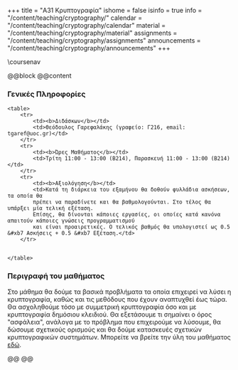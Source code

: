 +++
title = "Α31 Κρυπτογραφία"
ishome = false
isinfo = true
info = "/content/teaching/cryptography/"
calendar = "/content/teaching/cryptography/calendar"
material = "/content/teaching/cryptography/material"
assignments = "/content/teaching/cryptography/assignments"
announcements = "/content/teaching/cryptography/announcements"
+++

\coursenav

@@block
@@content

### Γενικές Πληροφορίες

~~~
<table>
	<tr>
		<td><b>Διδάσκων</b></td>
		<td>Θεόδουλος Γαρεφαλάκης (γραφείο: Γ216, email: tgaref@uoc.gr)</td>
	</tr>
	<tr> 
		<td><b>Ώρες Μαθήματος</b></td>
		<td>Τρίτη 11:00 - 13:00 (Β214), Παρασκευή 11:00 - 13:00 (Β214)</td>
	</tr>
	<tr>
		<td><b>Αξιολόγηση</b></td>
		<td>Κατά τη διάρκεια του εξαμήνου θα δοθούν φυλλάδια ασκήσεων, τα οποία θα 
		πρέπει να παραδίνετε και θα βαθμολογούνται. Στο τέλος θα υπάρξει μία τελική εξέταση.
		Επίσης, θα δίνονται κάποιες εργασίες, οι οποίες κατά κανόνα απαιτούν κάποιες γνώσεις προγραμματισμού
		και είναι προαιρετικές. Ο τελικός βαθμός θα υπολογιστεί ως 0.5 &#xb7 Ασκήσεις + 0.5 &#xb7 Εξέταση.</td>
	</tr>
  

</table>
~~~

### Περιγραφή του μαθήματος
Στο μάθημα θα δούμε τα βασικά προβλήματα τα οποία επιχειρεί να λύσει η κρυπτογραφία, καθώς και 
τις μεθόδους που έχουν αναπτυχθεί έως τώρα. Θα ασχοληθούμε τόσο με συμμετρική κρυπτογραφία όσο και
με κρυπτογραφία δημόσιου κλειδιού. Θα εξετάσουμε τι σημαίνει ο όρος "ασφάλεια", ανάλογα με το 
πρόβλημα που επιχειρούμε να λύσουμε, θα δώσουμε σχετικούς ορισμούς και θα δούμε κατασκευές σχετικών
κρυπτογραφικών συστημάτων. Μπορείτε να βρείτε την ύλη του μαθήματος [εδώ](./syllabus.pdf).


@@
@@
